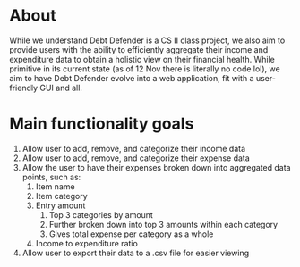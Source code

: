 # About
While we understand Debt Defender is a CS II class project, we also aim to provide users with the ability  to efficiently aggregate their income and expenditure data to obtain a holistic view on their financial health. While primitive in its current state (as of 12 Nov there is literally no code lol), we aim to have Debt Defender evolve into a web application, fit with a user-friendly GUI and all.

# Main functionality goals
1. Allow user to add, remove, and categorize their income data
2. Allow user to add, remove, and categorize their expense data
3. Allow the user to have their expenses broken down into aggregated data points, such as:
   1. Item name
   2. Item category
   3. Entry amount
      1. Top 3 categories by amount
      2. Further broken down into top 3 amounts within each category
      3. Gives total expense per category as a whole
   4. Income to expenditure ratio
4. Allow user to export their data to a .csv file for easier viewing